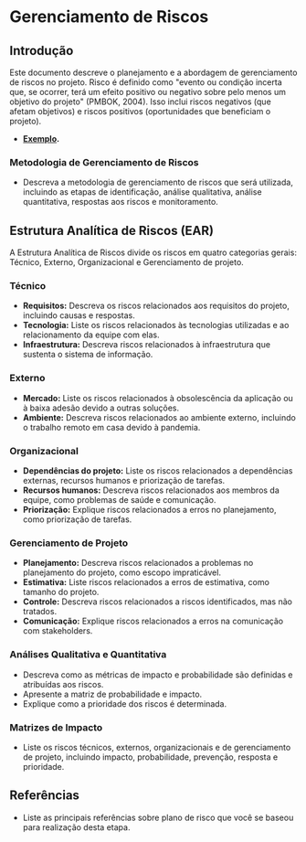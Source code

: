 # Gerenciamento de Riscos

## Introdução
Este documento descreve o planejamento e a abordagem de gerenciamento de riscos no projeto. Risco é definido como "evento ou condição incerta que, se ocorrer, terá um efeito positivo ou negativo sobre pelo menos um objetivo do projeto" (PMBOK, 2004). Isso inclui riscos negativos (que afetam objetivos) e riscos positivos (oportunidades que beneficiam o projeto).   

- **[Exemplo](https://unbarqdsw2020-2.github.io/2020.2_G5_EasyCoffee/#/entrega1/plano_de_riscos).**

### Metodologia de Gerenciamento de Riscos
- Descreva a metodologia de gerenciamento de riscos que será utilizada, incluindo as etapas de identificação, análise qualitativa, análise quantitativa, respostas aos riscos e monitoramento.

## Estrutura Analítica de Riscos (EAR)
A Estrutura Analítica de Riscos divide os riscos em quatro categorias gerais: Técnico, Externo, Organizacional e Gerenciamento de projeto.

### Técnico
- **Requisitos:** Descreva os riscos relacionados aos requisitos do projeto, incluindo causas e respostas.
- **Tecnologia:** Liste os riscos relacionados às tecnologias utilizadas e ao relacionamento da equipe com elas.
- **Infraestrutura:** Descreva riscos relacionados à infraestrutura que sustenta o sistema de informação.

### Externo
- **Mercado:** Liste os riscos relacionados à obsolescência da aplicação ou à baixa adesão devido a outras soluções.
- **Ambiente:** Descreva riscos relacionados ao ambiente externo, incluindo o trabalho remoto em casa devido à pandemia.

### Organizacional
- **Dependências do projeto:** Liste os riscos relacionados a dependências externas, recursos humanos e priorização de tarefas.
- **Recursos humanos:** Descreva riscos relacionados aos membros da equipe, como problemas de saúde e comunicação.
- **Priorização:** Explique riscos relacionados a erros no planejamento, como priorização de tarefas.

### Gerenciamento de Projeto
- **Planejamento:** Descreva riscos relacionados a problemas no planejamento do projeto, como escopo impraticável.
- **Estimativa:** Liste riscos relacionados a erros de estimativa, como tamanho do projeto.
- **Controle:** Descreva riscos relacionados a riscos identificados, mas não tratados.
- **Comunicação:** Explique riscos relacionados a erros na comunicação com stakeholders.

### Análises Qualitativa e Quantitativa
- Descreva como as métricas de impacto e probabilidade são definidas e atribuídas aos riscos.
- Apresente a matriz de probabilidade e impacto.
- Explique como a prioridade dos riscos é determinada.

### Matrizes de Impacto
- Liste os riscos técnicos, externos, organizacionais e de gerenciamento de projeto, incluindo impacto, probabilidade, prevenção, resposta e prioridade.

## Referências
- Liste as principais referências sobre plano de risco que você se baseou para realização desta etapa. 